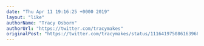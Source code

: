 ```yaml
---
date: "Thu Apr 11 19:16:25 +0000 2019"
layout: "like"
authorName: "Tracy Osborn"
authorUrl: "https://twitter.com/tracymakes"
originalPost: "https://twitter.com/tracymakes/status/1116419750861639681"
---
```


